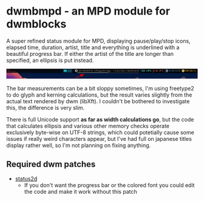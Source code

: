 # dwmbmpd - an MPD module for dwmblocks

A super refined status module for MPD, displaying pause/play/stop icons, elapsed time,
duration, artist, title and everything is underlined with a beautiful progress bar.
If either the artist of the title are longer than specified, an ellipsis is put instead.

![preview](preview.png)

The bar measurements can be a bit sloppy sometimes, I'm using freetype2 to do glyph
and kerning calculations, but the result varies slightly from the actual text rendered
by dwm (libXft). I couldn't be bothered to investigate this, the difference is very slim.

There is full Unicode support **as far as width calculations go**, but the code that calculates
ellipsis and various other memory checks operate exclusively byte-wise on UTF-8 strings,
which could potetially cause some issues if really weird characters appear, but I've had
full on japanese titles display rather well, so I'm not planning on fixing anything.

## Required dwm patches

- [status2d](https://dwm.suckless.org/patches/status2d/)
    - If you don't want the progress bar or the colored font you could edit the code and make it work without this patch
